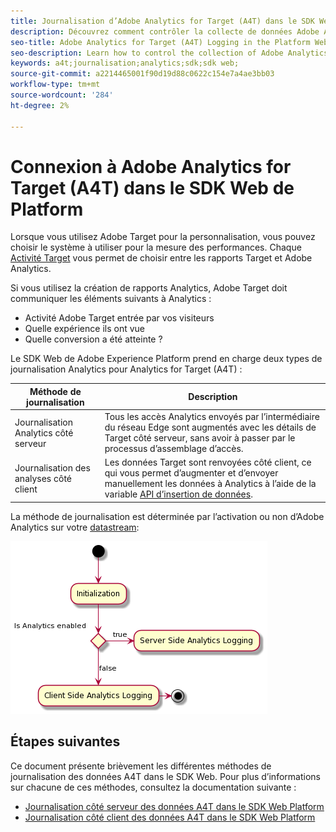 ```yaml
---
title: Journalisation d’Adobe Analytics for Target (A4T) dans le SDK Web Platform
description: Découvrez comment contrôler la collecte de données Adobe Analytics for Target (A4T) à l’aide du SDK Web Experience Platform.
seo-title: Adobe Analytics for Target (A4T) Logging in the Platform Web SDK
seo-description: Learn how to control the collection of Adobe Analytics for Target (A4T) data using the Experience Platform Web SDK.
keywords: a4t;journalisation;analytics;sdk;sdk web;
source-git-commit: a2214465001f90d19d88c0622c154e7a4ae3bb03
workflow-type: tm+mt
source-wordcount: '284'
ht-degree: 2%

---
```



# Connexion à Adobe Analytics for Target (A4T) dans le SDK Web de Platform

Lorsque vous utilisez Adobe Target pour la personnalisation, vous pouvez choisir le système à utiliser pour la mesure des performances. Chaque [Activité Target](https://experienceleague.adobe.com/docs/target/using/activities/target-activities-guide.html) vous permet de choisir entre les rapports Target et Adobe Analytics.

Si vous utilisez la création de rapports Analytics, Adobe Target doit communiquer les éléments suivants à Analytics :

* Activité Adobe Target entrée par vos visiteurs
* Quelle expérience ils ont vue
* Quelle conversion a été atteinte ?

Le SDK Web de Adobe Experience Platform prend en charge deux types de journalisation Analytics pour Analytics for Target (A4T) :

| Méthode de journalisation | Description |
| --- | --- |
| Journalisation Analytics côté serveur | Tous les accès Analytics envoyés par l’intermédiaire du réseau Edge sont augmentés avec les détails de Target côté serveur, sans avoir à passer par le processus d’assemblage d’accès. |
| Journalisation des analyses côté client | Les données Target sont renvoyées côté client, ce qui vous permet d’augmenter et d’envoyer manuellement les données à Analytics à l’aide de la variable [API d’insertion de données](https://experienceleague.adobe.com/docs/analytics/import/c-data-insertion-api.html). |

La méthode de journalisation est déterminée par l’activation ou non d’Adobe Analytics sur votre [datastream](../../../fundamentals/datastreams.md):

![Flux de décision de la méthode de journalisation](../assets/analytics-logging.png)

## Étapes suivantes

Ce document présente brièvement les différentes méthodes de journalisation des données A4T dans le SDK Web. Pour plus d’informations sur chacune de ces méthodes, consultez la documentation suivante :

* [Journalisation côté serveur des données A4T dans le SDK Web Platform](./server-side.md)
* [Journalisation côté client des données A4T dans le SDK Web Platform](./client-side.md)

